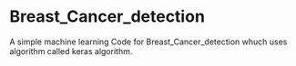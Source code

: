 # Breast_Cancer_detection
 A simple machine learning Code for Breast_Cancer_detection whuch uses algorithm  called keras algorithm.
